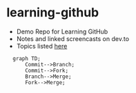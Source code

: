 # learning-github

- Demo Repo for Learning GitHub 
- Notes and linked screencasts on dev.to
- Topics listed [here](https://github.com/lynnlangit/learning-github/blob/master/TOPICS.md)

```mermaid
  graph TD;
      Commit-->Branch;
      Commit-->Fork;
      Branch-->Merge;
      Fork-->Merge;
```
